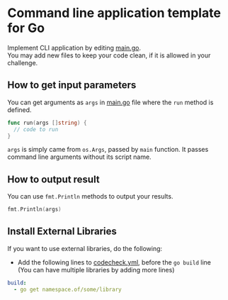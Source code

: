 # Command line application template for Go

Implement CLI application by editing [main.go](main.go).  
You may add new files to keep your code clean, if it is allowed in your challenge.

## How to get input parameters
You can get arguments as `args` in [main.go](main.go) file where the `run` method is defined.  

``` go
func run(args []string) {
  // code to run
}
```

`args` is simply came from `os.Args`, passed by `main` function.
It passes command line arguments without its script name.

## How to output result
You can use `fmt.Println` methods to output your results.

``` go
fmt.Println(args)
```

## Install External Libraries
If you want to use external libraries, do the following:

- Add the following lines to [codecheck.yml](codecheck.yml), before the `go build` line  
(You can have multiple libraries by adding more lines)

``` yaml
build:
  - go get namespace.of/some/library
```
